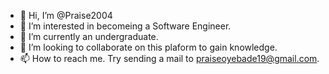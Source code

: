 - 👋 Hi, I’m @Praise2004
- 👀 I’m interested in becomeing a Software Engineer.
- 🌱 I’m currently an undergraduate.
- 💞️ I’m looking to collaborate on this plaform to gain knowledge.
- 📫 How to reach me. Try sending a mail to praiseoyebade19@gmail.com.

<!---
Praise2004/Praise2004 is a ✨ special ✨ repository because its `README.md` (this file) appears on your GitHub profile.
You can click the Preview link to take a look at your changes.
--->
